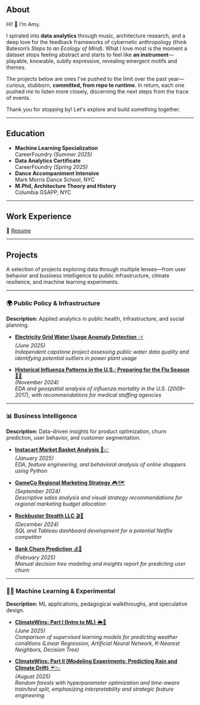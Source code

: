 ## About

Hi! 👋
I’m Amy.

I spiraled into **data analytics** through music, architecture research, and a deep love for the feedback frameworks of cybernetic anthropology (think Bateson’s *Steps to an Ecology of Mind*). What I love most is the moment a dataset stops feeling abstract and starts to feel like **an instrument**—playable, knowable, subtly expressive, revealing emergent motifs and themes.

The projects below are ones I’ve pushed to the limit over the past year—curious, stubborn, **committed, from repo to runtime**. In return, each one pushed *me* to listen more closely, discerning the next steps from the trace of events.

Thank you for stopping by! Let's explore and build something together.   

---

## Education

- **Machine Learning Specialization**  
  CareerFoundry  _(Summer 2025)_
- **Data Analytics Certificate**  
  CareerFoundry  _(Spring 2025)_
- **Dance Accompaniment Intensive**  
  Mark Morris Dance School, NYC
- **M.Phil, Architecture Theory and History**  
  Columbia GSAPP, NYC				       		

---

## Work Experience

📄 [Resume](/assets/img/CV_082025_AmyZhang.pdf) 

---
## Projects

A selection of projects exploring data through multiple lenses—from user behavior and business intelligence to public infrastructure, climate resilience, and machine learning experiments.

---

### 🌍 Public Policy & Infrastructure
**Description:** Applied analytics in public health, infrastructure, and social planning.

- [**Electricity Grid Water Usage Anomaly Detection** 💧⚡️](project-powerplants.md)  
  _(June 2025)_  
  _Independent capstone project assessing public water data quality and identifying potential outliers in power plant usage_

- [**Historical Influenza Patterns in the U.S.: Preparing for the Flu Season** 💉🏥](project-influenza.md)  
  _(November 2024)_  
  _EDA and geospatial analysis of influenza mortality in the U.S. (2009–2017), with recommendations for medical staffing agencies_

---

### 📊 Business Intelligence
**Description:** Data-driven insights for product optimization, churn prediction, user behavior, and customer segmentation.

- [**Instacart Market Basket Analysis**  🛒📈](project-instacart.md)  
  _(January 2025)_  
  _EDA, feature engineering, and behavioral analysis of online shoppers using Python_

- [**GameCo Regional Marketing Strategy** 🎮🗺️](project-gameco.md)  
  _(September 2024)_  
  _Descriptive sales analysis and visual strategy recommendations for regional marketing budget allocation_

- [**Rockbuster Stealth LLC** 🎬🎯](project-rockbuster.md)  
  _(December 2024)_  
  _SQL and Tableau dashboard development for a potential Netflix competitor_

- [**Bank Churn Prediction** 💰🔎](project-bankchurn.md)  
  _(February 2025)_  
  _Manual decision tree modeling and insights report for predicting user churn_

---

### 🦾💪 Machine Learning & Experimental
**Description:** ML applications, pedagogical walkthroughs, and speculative design.

- [**ClimateWins: Part I (Intro to ML)** 🌦️🤖](project-climatewins.md)  
  _(June 2025)_  
  _Comparison of supervised learning models for predicting weather conditions (Linear Regression, Artificial Neural Network, K-Nearest Neighbors, Decision Tree)_

- [**ClimateWins: Part II (Modeling Experiments: Predicting Rain and Climate Drift)** ☔️📉](project-climatewins-advanced.md)  
  _(August 2025)_  
  _Random forests with hyperparameter optimization and time-aware train/test split, emphasizing interpretability and strategic feature engineering_


